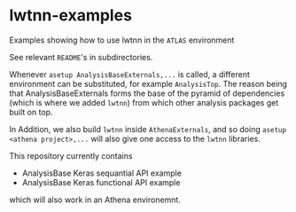 # lwtnn-examples
Examples showing how to use lwtnn in the `ATLAS` environment

See relevant `README`'s in subdirectories.

Whenever `asetup AnalysisBaseExternals,...` is called, a different environment can be substituted, for example `AnalysisTop`. The reason being that AnalysisBaseExternals forms the base of the pyramid of dependencies (which is where we added `lwtnn`) from which other analysis packages get built on top.

In Addition, we also build `lwtnn` inside `AthenaExternals`, and so doing `asetup <athena project>,...` will also give one access to the `lwtnn` libraries.

This repository currently contains

   * AnalysisBase Keras sequantial API example
   * AnalysisBase Keras functional API example
   
which will also work in an Athena environemnt.
